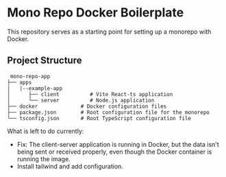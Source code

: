 # Mono Repo Docker Boilerplate

This repository serves as a starting point for setting up a monorepo with Docker.

## Project Structure

```
 mono-repo-app
├── apps
|   |--example-app
│      ├── client          # Vite React-ts application
│      └── server          # Node.js application
├── docker              # Docker configuration files
├── package.json        # Root configuration file for the monorepo
└── tsconfig.json       # Root TypeScript configuration file
```


What is left to do currently:

- Fix: The client-server application is running in Docker, but the data isn't being sent or received properly, even though the Docker container is running the image.
- Install tailwind and add configuration.
